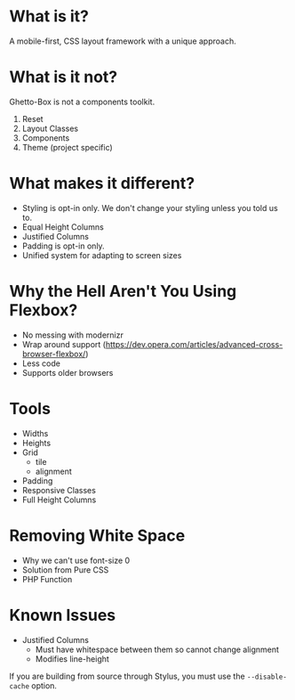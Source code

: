 # What is it?

A mobile-first, CSS layout framework with a unique approach.

# What is it not?

Ghetto-Box is not a components toolkit.

1. Reset
2. Layout Classes
3. Components
4. Theme (project specific)

# What makes it different?

- Styling is opt-in only. We don't change your styling unless you told us to.
- Equal Height Columns
- Justified Columns
- Padding is opt-in only.
- Unified system for adapting to screen sizes

# Why the Hell Aren't You Using Flexbox?

- No messing with modernizr
- Wrap around support (https://dev.opera.com/articles/advanced-cross-browser-flexbox/)
- Less code
- Supports older browsers

# Tools

- Widths
- Heights
- Grid
	- tile
	- alignment
- Padding
- Responsive Classes
- Full Height Columns

# Removing White Space

- Why we can't use font-size 0
- Solution from Pure CSS
- PHP Function

# Known Issues

- Justified Columns
	- Must have whitespace between them so cannot change alignment
	- Modifies line-height

If you are building from source through Stylus, you must use the `--disable-cache` option.